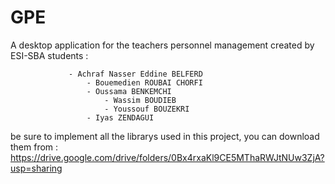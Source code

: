 # GPE
A desktop application for the teachers personnel management
created by ESI-SBA students : 

			    
			     - Achraf Nasser Eddine BELFERD
		             - Bouemedien ROUBAI CHORFI  
		             - Oussama BENKEMCHI 
	                     - Wassim BOUDIEB
	                     - Youssouf BOUZEKRI
		             - Iyas ZENDAGUI
                            
                            
be sure to implement all the librarys used in this project, you can download them from : https://drive.google.com/drive/folders/0Bx4rxaKl9CE5MThaRWJtNUw3ZjA?usp=sharing
